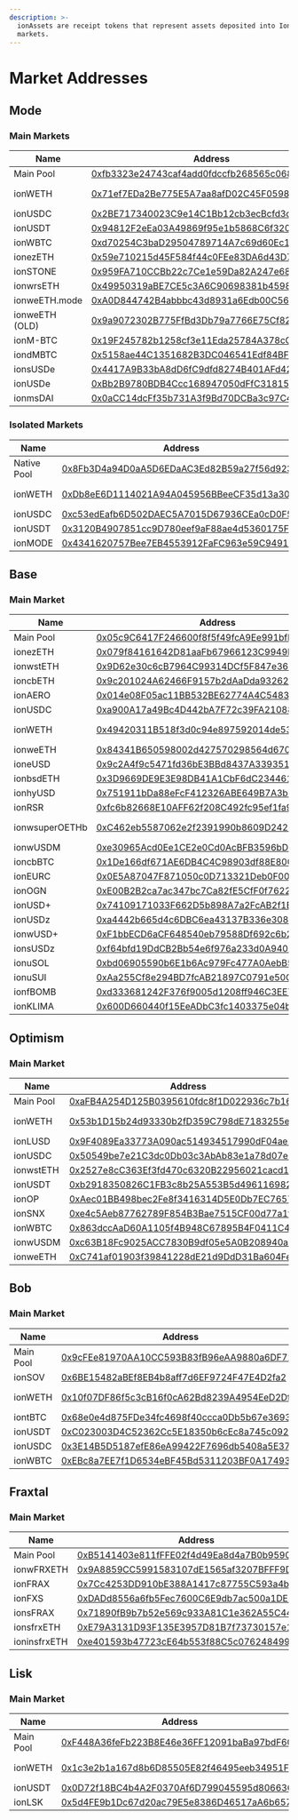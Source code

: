 ```yaml
---
description: >-
  ionAssets are receipt tokens that represent assets deposited into Ionic
  markets.
---
```


# Market Addresses

## Mode

### Main Markets

<table><thead><tr><th width="194">Name</th><th width="440">Address</th><th>Oracle</th></tr></thead><tbody><tr><td>Main Pool</td><td><a href="https://explorer.mode.network/address/0xfb3323e24743caf4add0fdccfb268565c0685556">0xfb3323e24743caf4add0fdccfb268565c0685556</a></td><td></td></tr><tr><td>ionWETH</td><td><a href="https://explorer.mode.network/address/0x71ef7EDa2Be775E5A7aa8afD02C45F059833e9d2">0x71ef7EDa2Be775E5A7aa8afD02C45F059833e9d2</a></td><td>Fixed Price</td></tr><tr><td>ionUSDC</td><td><a href="https://explorer.mode.network/address/0x2BE717340023C9e14C1Bb12cb3ecBcfd3c3fB038">0x2BE717340023C9e14C1Bb12cb3ecBcfd3c3fB038</a></td><td><a href="https://www.pyth.network/price-feeds/crypto-usdc-usd">Pyth</a></td></tr><tr><td>ionUSDT</td><td><a href="https://explorer.mode.network/address/0x94812F2eEa03A49869f95e1b5868C6f3206ee3D3">0x94812F2eEa03A49869f95e1b5868C6f3206ee3D3</a></td><td><a href="https://www.pyth.network/price-feeds/crypto-usdt-usd">Pyth</a></td></tr><tr><td>ionWBTC</td><td><a href="https://explorer.mode.network/address/0xd70254C3baD29504789714A7c69d60Ec1127375C">0xd70254C3baD29504789714A7c69d60Ec1127375C</a></td><td><a href="https://www.pyth.network/price-feeds/crypto-wbtc-usd">Pyth</a></td></tr><tr><td>ionezETH</td><td><a href="https://explorer.mode.network/address/0x59e710215d45F584f44c0FEe83DA6d43D762D857">0x59e710215d45F584f44c0FEe83DA6d43D762D857</a></td><td><a href="https://app.redstone.finance/app/token/ezETH/">RedStone</a></td></tr><tr><td>ionSTONE</td><td><a href="https://explorer.mode.network/address/0x959FA710CCBb22c7Ce1e59Da82A247e686629310">0x959FA710CCBb22c7Ce1e59Da82A247e686629310</a></td><td><a href="https://www.pyth.network/price-feeds/crypto-stone-usd">Pyth</a></td></tr><tr><td>ionwrsETH</td><td><a href="https://explorer.mode.network/address/0x49950319aBE7CE5c3A6C90698381b45989C99b46">0x49950319aBE7CE5c3A6C90698381b45989C99b46</a></td><td><a href="https://app.redstone.finance/app/token/rsETH/">RedStone</a></td></tr><tr><td>ionweETH.mode</td><td><a href="https://explorer.mode.network/address/0xA0D844742B4abbbc43d8931a6Edb00C56325aA18">0xA0D844742B4abbbc43d8931a6Edb00C56325aA18</a></td><td><a href="https://app.redstone.finance/app/token/weETH/">RedStone</a></td></tr><tr><td>ionweETH (OLD)</td><td><a href="https://explorer.mode.network/address/0x9a9072302B775FfBd3Db79a7766E75Cf82bcaC0A">0x9a9072302B775FfBd3Db79a7766E75Cf82bcaC0A</a></td><td><a href="https://app.redstone.finance/app/token/weETH/">RedStone</a></td></tr><tr><td>ionM-BTC</td><td><a href="https://explorer.mode.network/address/0x19F245782b1258cf3e11Eda25784A378cC18c108">0x19F245782b1258cf3e11Eda25784A378cC18c108</a></td><td><a href="https://www.pyth.network/price-feeds/crypto-wbtc-usd">Pyth</a></td></tr><tr><td>iondMBTC</td><td><a href="https://explorer.mode.network/address/0x5158ae44C1351682B3DC046541Edf84BF28c8ca4">0x5158ae44C1351682B3DC046541Edf84BF28c8ca4</a></td><td><a href="https://www.pyth.network/price-feeds/crypto-wbtc-usd">Pyth</a></td></tr><tr><td>ionsUSDe</td><td><a href="https://explorer.mode.network/token/0x4417A9B33bA8dD6fC9dfd8274B401AFd42299AA3">0x4417A9B33bA8dD6fC9dfd8274B401AFd42299AA3</a></td><td><a href="https://www.pyth.network/price-feeds/crypto-susde-usd">Pyth</a></td></tr><tr><td>ionUSDe</td><td><a href="https://explorer.mode.network/token/0xBb2B9780BDB4Ccc168947050dFfC3181503c4D18">0xBb2B9780BDB4Ccc168947050dFfC3181503c4D18</a></td><td><a href="https://app.redstone.finance/app/token/USDe/">RedStone</a></td></tr><tr><td>ionmsDAI</td><td><a href="https://explorer.mode.network/token/0x0aCC14dcFf35b731A3f9Bd70DCBa3c97C44EdBA0">0x0aCC14dcFf35b731A3f9Bd70DCBa3c97C44EdBA0</a></td><td><a href="https://app.redstone.finance/app/token/sDAI/">RedStone</a></td></tr></tbody></table>

### Isolated Markets

<table><thead><tr><th width="161">Name</th><th width="467">Address</th><th>Oracle</th></tr></thead><tbody><tr><td>Native Pool</td><td><a href="https://explorer.mode.network/address/0x8Fb3D4a94D0aA5D6EDaAC3Ed82B59a27f56d923a">0x8Fb3D4a94D0aA5D6EDaAC3Ed82B59a27f56d923a</a></td><td></td></tr><tr><td>ionWETH</td><td><a href="https://explorer.mode.network/address/0xDb8eE6D1114021A94A045956BBeeCF35d13a30F2">0xDb8eE6D1114021A94A045956BBeeCF35d13a30F2</a></td><td>Fixed Price</td></tr><tr><td>ionUSDC</td><td><a href="https://explorer.mode.network/address/0xc53edEafb6D502DAEC5A7015D67936CEa0cD0F52">0xc53edEafb6D502DAEC5A7015D67936CEa0cD0F52</a></td><td><a href="https://www.pyth.network/price-feeds/crypto-usdc-usd">Pyth</a></td></tr><tr><td>ionUSDT</td><td><a href="https://explorer.mode.network/address/0x3120B4907851cc9D780eef9aF88ae4d5360175Fd">0x3120B4907851cc9D780eef9aF88ae4d5360175Fd</a></td><td><a href="https://www.pyth.network/price-feeds/crypto-usdt-usd">Pyth</a></td></tr><tr><td>ionMODE</td><td><a href="https://explorer.mode.network/address/0x4341620757Bee7EB4553912FaFC963e59C949147">0x4341620757Bee7EB4553912FaFC963e59C949147</a></td><td><a href="https://www.pyth.network/price-feeds/crypto-mode-usd">Pyth</a></td></tr></tbody></table>

## Base

### Main Market

<table><thead><tr><th width="184">Name</th><th width="446">Address</th><th>Oracle</th></tr></thead><tbody><tr><td>Main Pool</td><td><a href="https://basescan.org/address/0x05c9C6417F246600f8f5f49fcA9Ee991bfF73D13">0x05c9C6417F246600f8f5f49fcA9Ee991bfF73D13</a></td><td></td></tr><tr><td>ionezETH</td><td><a href="https://basescan.org/address/0x079f84161642D81aaFb67966123C9949F9284bf5">0x079f84161642D81aaFb67966123C9949F9284bf5</a></td><td><a href="https://data.chain.link/feeds/base/base/ezeth-eth-exchange-rate">Chainlink</a></td></tr><tr><td>ionwstETH</td><td><a href="https://basescan.org/address/0x9D62e30c6cB7964C99314DCf5F847e36Fcb29ca9">0x9D62e30c6cB7964C99314DCf5F847e36Fcb29ca9</a></td><td><a href="https://data.chain.link/feeds/base/base/wsteth-eth">Chainlink</a></td></tr><tr><td>ioncbETH</td><td><a href="https://basescan.org/address/0x9c201024A62466F9157b2dAaDda9326207ADDd29">0x9c201024A62466F9157b2dAaDda9326207ADDd29</a></td><td><a href="https://data.chain.link/feeds/base/base/cbeth-eth">Chainlink</a></td></tr><tr><td>ionAERO</td><td><a href="https://basescan.org/address/0x014e08F05ac11BB532BE62774A4C548368f59779">0x014e08F05ac11BB532BE62774A4C548368f59779</a></td><td><a href="https://data.chain.link/feeds/base/base/aero-usd">Chainlink</a></td></tr><tr><td>ionUSDC</td><td><a href="https://basescan.org/address/0xa900A17a49Bc4D442bA7F72c39FA2108865671f0">0xa900A17a49Bc4D442bA7F72c39FA2108865671f0</a></td><td><a href="https://data.chain.link/feeds/base/base/usdc-usd">Chainlink</a></td></tr><tr><td>ionWETH</td><td><a href="https://basescan.org/address/0x49420311b518f3d0c94e897592014de53831cfa3">0x49420311B518f3d0c94e897592014de53831cfA3</a></td><td>Fixed Price</td></tr><tr><td>ionweETH</td><td><a href="https://basescan.org/address/0x84341B650598002d427570298564d6701733c805">0x84341B650598002d427570298564d6701733c805</a></td><td><a href="https://data.chain.link/feeds/base/base/weeth-eth">Chainlink</a></td></tr><tr><td>ioneUSD</td><td><a href="https://basescan.org/token/0x9c2a4f9c5471fd36be3bbd8437a33935107215a1?a=0x31a756d617a498767574a5342921c36cc4352096">0x9c2A4f9c5471fd36bE3BBd8437A33935107215A1</a></td><td><a href="https://app.redstone.finance/app/token/eUSD/">RedStone</a></td></tr><tr><td>ionbsdETH</td><td><a href="https://basescan.org/token/0x3d9669de9e3e98db41a1cbf6dc23446109945e3c">0x3D9669DE9E3E98DB41A1CbF6dC23446109945E3C</a></td><td><a href="https://app.redstone.finance/app/token/bsdETH/">RedStone</a></td></tr><tr><td>ionhyUSD</td><td><a href="https://basescan.org/token/0x751911bda88efcf412326abe649b7a3b28c4dede?a=0x31a756d617a498767574a5342921c36cc4352096">0x751911bDa88eFcF412326ABE649B7A3b28c4dEDe</a></td><td><a href="https://chroniclelabs.org/dashboard/oracle/HYUSD/USD?blockchain=BASE&#x26;txn=0x93c9c339dfdbb8a1087da322e4c73a3c8d2a59bab99dda9e29b9aa0bd085650e&#x26;contract=0x834c4f996B8a6411AEC0f8a0cF6fAfd4423dBEe2">Chronicle</a></td></tr><tr><td>ionRSR</td><td><a href="https://basescan.org/token/0xfc6b82668e10aff62f208c492fc95ef1fa9c0426?a=0x31a756d617a498767574a5342921c36cc4352096">0xfc6b82668E10AFF62f208C492fc95ef1fa9C0426</a></td><td><a href="https://data.chain.link/feeds/base/base/rsr-usd">Chainlink</a></td></tr><tr><td>ionwsuperOETHb</td><td><a href="https://basescan.org/token/0xC462eb5587062e2f2391990b8609D2428d8Cf598">0xC462eb5587062e2f2391990b8609D2428d8Cf598</a></td><td>ERC4626 oracle</td></tr><tr><td>ionwUSDM</td><td><a href="https://basescan.org/token/0xe30965Acd0Ee1CE2e0Cd0AcBFB3596bD6fC78A51">0xe30965Acd0Ee1CE2e0Cd0AcBFB3596bD6fC78A51</a></td><td><a href="https://chroniclelabs.org/dashboard/oracle/WUSDM/USD?blockchain=BASE&#x26;txn=0xf13086a12b6bba053e7c536f08222392f8f60fa82c8f92bb1d11d6b1e890418a&#x26;contract=0x88Ee016dadDCa8061bf6D566585dF6c8aBfED7bb">Chronicle</a></td></tr><tr><td>ioncbBTC</td><td><a href="https://basescan.org/token/0x1De166df671AE6DB4C4C98903df88E8007593748">0x1De166df671AE6DB4C4C98903df88E8007593748</a></td><td><a href="https://chroniclelabs.org/dashboard/oracle/CBBTC/USDC?blockchain=BASE&#x26;txn=0xf7ecf2463ce5a78825998cdcc6483178b51fa4a2f499afb27b7c5755b0fb5859&#x26;contract=0x4E9A425E26295A3243568E4dae19Dc6926672Eb2">Chronicle</a></td></tr><tr><td>ionEURC</td><td><a href="https://basescan.org/token/0x0E5A87047F871050c0D713321Deb0F008a41C495">0x0E5A87047F871050c0D713321Deb0F008a41C495</a></td><td><a href="https://data.chain.link/feeds/base/base/eurc-usd">Chainlink</a></td></tr><tr><td>ionOGN</td><td><a href="https://basescan.org/token/0xE00B2B2ca7ac347bc7Ca82fE5CfF0f76222FF375">0xE00B2B2ca7ac347bc7Ca82fE5CfF0f76222FF375</a></td><td><a href="https://data.chain.link/feeds/base/base/ogn-usd">Chainlink</a></td></tr><tr><td>ionUSD+</td><td><a href="https://basescan.org/token/0x74109171033F662D5b898A7a2FcAB2f1EF80c201">0x74109171033F662D5b898A7a2FcAB2f1EF80c201</a></td><td><a href="https://data.chain.link/feeds/base/base/usd+-usd">Chainlink</a></td></tr><tr><td>ionUSDz</td><td><a href="https://basescan.org/token/0xa4442b665d4c6DBC6ea43137B336e3089f05626C">0xa4442b665d4c6DBC6ea43137B336e3089f05626C</a></td><td><a href="https://docs.chain.link/data-feeds/price-feeds/addresses?network=base&#x26;page=1&#x26;search=usdz">Chainlink</a></td></tr><tr><td>ionwUSD+</td><td><a href="https://basescan.org/token/0xF1bbECD6aCF648540eb79588Df692c6b2F0fbc09">0xF1bbECD6aCF648540eb79588Df692c6b2F0fbc09</a></td><td><a href="https://data.chain.link/feeds/base/base/usd+-usd">Chainlink</a></td></tr><tr><td>ionsUSDz</td><td><a href="https://basescan.org/token/0xf64bfd19DdCB2Bb54e6f976a233d0A9400ed84eA">0xf64bfd19DdCB2Bb54e6f976a233d0A9400ed84eA</a></td><td><a href="https://docs.chain.link/data-feeds/price-feeds/addresses?network=base&#x26;page=1&#x26;search=susdz">Chainlink</a></td></tr><tr><td>ionuSOL</td><td><a href="https://basescan.org/token/0xbd06905590b6E1b6Ac979Fc477A0AebB58d52371">0xbd06905590b6E1b6Ac979Fc477A0AebB58d52371</a></td><td><a href="https://www.pyth.network/price-feeds/crypto-sol-usd">Pyth</a></td></tr><tr><td>ionuSUI</td><td><a href="https://basescan.org/token/0xAa255Cf8e294BD7fcAB21897C0791e50C99BAc69">0xAa255Cf8e294BD7fcAB21897C0791e50C99BAc69</a></td><td><a href="https://www.pyth.network/price-feeds/crypto-sui-usd">Pyth</a></td></tr><tr><td>ionfBOMB</td><td><a href="https://basescan.org/token/0xd333681242F376f9005d1208ff946C3EE73eD659">0xd333681242F376f9005d1208ff946C3EE73eD659</a></td><td><a href="https://app.redstone.finance/app/feeds/?search=fbomb&#x26;page=1&#x26;sortBy=popularity&#x26;sortDesc=false&#x26;perPage=32">Redstone</a></td></tr><tr><td>ionKLIMA</td><td><a href="https://basescan.org/token/0x600D660440f15EeADbC3fc1403375e04b318F07e">0x600D660440f15EeADbC3fc1403375e04b318F07e</a></td><td><a href="https://basescan.org/address/0x12df07b05e9dabe78bd04b90206e31f6f64d75bb">DIA</a></td></tr></tbody></table>

## Optimism&#x20;

### Main Market

<table><thead><tr><th width="189">Name</th><th width="444">Address</th><th>Oracle</th></tr></thead><tbody><tr><td>Main Pool</td><td><a href="https://optimistic.etherscan.io/address/0xafb4a254d125b0395610fdc8f1d022936c7b166b">0xaFB4A254D125B0395610fdc8f1D022936c7b166B</a></td><td></td></tr><tr><td>ionWETH</td><td><a href="https://optimistic.etherscan.io/address/0x53b1D15b24d93330b2fD359C798dE7183255e7f2">0x53b1D15b24d93330b2fD359C798dE7183255e7f2</a></td><td>Fixed Price</td></tr><tr><td>ionLUSD</td><td><a href="https://optimistic.etherscan.io/address/0x9F4089Ea33773A090ac514934517990dF04ae5a7">0x9F4089Ea33773A090ac514934517990dF04ae5a7</a></td><td><a href="https://market.api3.org/optimism/lusd-usd/activate?paramsId=2">API3</a></td></tr><tr><td>ionUSDC</td><td><a href="https://optimistic.etherscan.io/address/0x50549be7e21C3dc0Db03c3AbAb83e1a78d07e6e0">0x50549be7e21C3dc0Db03c3AbAb83e1a78d07e6e0</a></td><td><a href="https://data.chain.link/feeds/optimism/mainnet/usdc-usd">Chainlink</a></td></tr><tr><td>ionwstETH</td><td><a href="https://optimistic.etherscan.io/address/0x2527e8cC363Ef3fd470c6320B22956021cacd149">0x2527e8cC363Ef3fd470c6320B22956021cacd149</a></td><td><a href="https://data.chain.link/feeds/optimism/mainnet/wsteth-eth">Chainlink</a></td></tr><tr><td>ionUSDT</td><td><a href="https://optimistic.etherscan.io/address/0xb2918350826C1FB3c8b25A553B5d49611698206f">0xb2918350826C1FB3c8b25A553B5d49611698206f</a></td><td><a href="https://data.chain.link/feeds/optimism/mainnet/usdt-usd">Chainlink</a></td></tr><tr><td>ionOP</td><td><a href="https://optimistic.etherscan.io/address/0xAec01BB498bec2Fe8f3416314D5E0Db7EC76576b">0xAec01BB498bec2Fe8f3416314D5E0Db7EC76576b</a></td><td><a href="https://data.chain.link/feeds/optimism/mainnet/op-usd">Chainlink</a></td></tr><tr><td>ionSNX</td><td><a href="https://optimistic.etherscan.io/address/0xe4c5Aeb87762789F854B3Bae7515CF00d77a1f5e">0xe4c5Aeb87762789F854B3Bae7515CF00d77a1f5e</a></td><td><a href="https://www.pyth.network/price-feeds/crypto-snx-usd">Pyth</a></td></tr><tr><td>ionWBTC</td><td><a href="https://optimistic.etherscan.io/address/0x863dccAaD60A1105f4B948C67895B4F0411C4497">0x863dccAaD60A1105f4B948C67895B4F0411C4497</a></td><td><a href="https://www.pyth.network/price-feeds/crypto-wbtc-usd">Pyth</a></td></tr><tr><td>ionwUSDM</td><td><a href="https://optimistic.etherscan.io/token/0xc63B18Fc9025ACC7830B9df05e5A0B208940a3EE">0xc63B18Fc9025ACC7830B9df05e5A0B208940a3EE</a></td><td><a href="https://chroniclelabs.org/dashboard/oracle/WUSDM/USD?blockchain=BASE&#x26;txn=0xf13086a12b6bba053e7c536f08222392f8f60fa82c8f92bb1d11d6b1e890418a&#x26;contract=0x88Ee016dadDCa8061bf6D566585dF6c8aBfED7bb">Chronicle</a></td></tr><tr><td>ionweETH</td><td><a href="https://optimistic.etherscan.io/token/0xC741af01903f39841228dE21d9DdD31Ba604Fec5">0xC741af01903f39841228dE21d9DdD31Ba604Fec5</a></td><td><a href="https://optimistic.etherscan.io/address/0xb4479d436DDa5c1A79bD88D282725615202406E3">Chainlink</a></td></tr></tbody></table>

## Bob&#x20;

### Main Market

<table><thead><tr><th width="192">Name</th><th width="441">Address</th><th>Oracle</th></tr></thead><tbody><tr><td>Main Pool</td><td><a href="https://explorer.gobob.xyz/address/0x9cFEe81970AA10CC593B83fB96eAA9880a6DF715">0x9cFEe81970AA10CC593B83fB96eAA9880a6DF715</a></td><td></td></tr><tr><td>ionSOV</td><td><a href="https://explorer.gobob.xyz/address/0x6BE15482aBEf8EB4b8aff7d6EF9724F47E4D2fa2">0x6BE15482aBEf8EB4b8aff7d6EF9724F47E4D2fa2</a></td><td><a href="https://www.apro.com/data-feeds/bob-main/sov_usd?address=0xe22e8dd451bd37fe404b1acf98a9e70033b3b02b">APRO</a></td></tr><tr><td>ionWETH</td><td><a href="https://explorer.gobob.xyz/address/0x10f07DF86f5c3cB16f0cA62Bd8239A4954EeD2Df">0x10f07DF86f5c3cB16f0cA62Bd8239A4954EeD2Df</a></td><td>Fixed Price</td></tr><tr><td>iontBTC</td><td><a href="https://explorer.gobob.xyz/address/0x68e0e4d875FDe34fc4698f40ccca0Db5b67e3693">0x68e0e4d875FDe34fc4698f40ccca0Db5b67e3693</a></td><td><a href="https://www.apro.com/data-feeds/bob-main/tbtc_usd?address=0xcb61d9b286dbf2999bdba62d26939ae3b85cfc86">APRO</a></td></tr><tr><td>ionUSDT</td><td><a href="https://explorer.gobob.xyz/address/0xC023003D4C52362Cc5E18350b6cEc8a745c092b1">0xC023003D4C52362Cc5E18350b6cEc8a745c092b1</a></td><td><a href="https://www.apro.com/data-feeds/bob-main/usdt_usd?address=0x7c0a1998efa9c33bc543d3be30c4a8a21f4a8e71">APRO</a></td></tr><tr><td>ionUSDC</td><td><a href="https://explorer.gobob.xyz/address/0x3E14B5D5187efE86eA99422F7696db5408a5E372">0x3E14B5D5187efE86eA99422F7696db5408a5E372</a></td><td><a href="https://www.apro.com/data-feeds/bob-main/usdc_usd?address=0xf362549951da891f579dae53522c8f82d6480d2f">APRO</a></td></tr><tr><td>ionWBTC</td><td><a href="https://explorer.gobob.xyz/address/0xEBc8a7EE7f1D6534eBF45Bd5311203BF0A17493c">0xEBc8a7EE7f1D6534eBF45Bd5311203BF0A17493c</a></td><td><a href="https://www.apro.com/data-feeds/bob-main/wbtc_usd?address=0x720cd26b10b6380f70a40f035c333d87ba1e80ce">APRO</a></td></tr></tbody></table>

## &#x20;Fraxtal

### Main Market

<table><thead><tr><th width="160">Name</th><th width="437">Address</th><th>Oracle</th></tr></thead><tbody><tr><td>Main Pool</td><td><a href="https://fraxscan.com/address/0xb5141403e811fffe02f4d49ea8d4a7b0b9590658">0xB5141403e811fFFE02f4d49Ea8d4a7B0b9590658</a></td><td></td></tr><tr><td>ionwFRXETH</td><td><a href="https://fraxscan.com/token/0x9A8859CC5991583107dE1565af3207BFFF9DdF88">0x9A8859CC5991583107dE1565af3207BFFF9DdF88</a></td><td><a href="https://fraxscan.com/address/0x89e60b56efD70a1D4FBBaE947bC33cae41e37A72">RedStone</a></td></tr><tr><td>ionFRAX</td><td><a href="https://fraxscan.com/token/0x7Cc4253DD910bE388A1417c87755C593a4b3bcf1">0x7Cc4253DD910bE388A1417c87755C593a4b3bcf1</a></td><td><a href="https://app.redstone.finance/app/token/FRAX/">RedStone</a></td></tr><tr><td>ionFXS</td><td><a href="https://fraxscan.com/token/0xDADd8556a6fb5Fec7600C6E9db7ac500a1DE3070">0xDADd8556a6fb5Fec7600C6E9db7ac500a1DE3070</a></td><td><a href="https://app.redstone.finance/app/token/FXS/">RedStone</a></td></tr><tr><td>ionsFRAX</td><td><a href="https://fraxscan.com/token/0x71890fB9b7b52e569c933A81C1e362A55C4427Ee">0x71890fB9b7b52e569c933A81C1e362A55C4427Ee</a></td><td><a href="https://market.api3.org/fraxtal/sfrax-frax-exchange-rate">API3</a></td></tr><tr><td>ionsfrxETH</td><td><a href="https://fraxscan.com/token/0xE79A3131D93F135E3957D81B7f73730157e1D3E4">0xE79A3131D93F135E3957D81B7f73730157e1D3E4</a></td><td><a href="https://market.api3.org/fraxtal/sfrxeth-frxeth-exchange-rate/integrate">API3</a></td></tr><tr><td>ioninsfrxETH</td><td><a href="https://fraxscan.com/token/0xe401593b47723cE64b553f88C5c0762484996796">0xe401593b47723cE64b553f88C5c0762484996796</a></td><td><a href="https://market.api3.org/fraxtal/insfrxeth-sfrxeth-exchange-rate">API3</a></td></tr></tbody></table>

## Lisk&#x20;

### Main Market

<table><thead><tr><th width="160">Name</th><th width="437">Address</th><th>Oracle</th></tr></thead><tbody><tr><td>Main Pool</td><td><a href="https://blockscout.lisk.com/address/0xF448A36feFb223B8E46e36FF12091baBa97bdF60">0xF448A36feFb223B8E46e36FF12091baBa97bdF60</a></td><td></td></tr><tr><td>ionWETH</td><td><a href="https://blockscout.lisk.com/token/0x1c3e2b1a167d8b6D85505E82f46495eeb34951F8">0x1c3e2b1a167d8b6D85505E82f46495eeb34951F8</a></td><td>Fixed Price</td></tr><tr><td>ionUSDT</td><td><a href="https://blockscout.lisk.com/token/0x0D72f18BC4b4A2F0370Af6D799045595d806636F">0x0D72f18BC4b4A2F0370Af6D799045595d806636F</a></td><td><a href="https://blockscout.lisk.com/address/0xd2176Dd57D1e200c0A8ec9e575A129b511DBD3AD">Redstone</a></td></tr><tr><td>ionLSK</td><td><a href="https://blockscout.lisk.com/token/0x5d4FE9b1Dc67d20ac79E5e8386D46517aA6b657c">0x5d4FE9b1Dc67d20ac79E5e8386D46517aA6b657c</a></td><td><a href="https://blockscout.lisk.com/address/0xa1EbA9E63ed7BA328fE0778cFD67699F05378a96">Redstone</a></td></tr></tbody></table>
